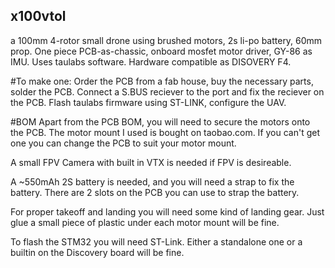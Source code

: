 ## x100vtol
a 100mm 4-rotor small drone using brushed motors, 2s li-po battery, 60mm prop.
One piece PCB-as-chassic, onboard mosfet motor driver, GY-86 as IMU.
Uses taulabs software. Hardware compatible as DISOVERY F4.

#To make one:
Order the PCB from a fab house, buy the necessary parts, solder the PCB.
Connect a S.BUS reciever to the port and fix the reciever on the PCB.
Flash taulabs firmware using ST-LINK, configure the UAV.

#BOM
Apart from the PCB BOM, you will need to secure the motors onto the PCB.
The motor mount I used is bought on taobao.com. If you can't get one you can change the PCB to suit your motor mount.

A small FPV Camera with built in VTX is needed if FPV is desireable.

A ~550mAh 2S battery is needed, and you will need a strap to fix the battery.
There are 2 slots on the PCB you can use to strap the battery.

For proper takeoff and landing you will need some kind of landing gear.
Just glue a small piece of plastic under each motor mount will be fine.

To flash the STM32 you will need ST-Link. Either a standalone one or a builtin on the Discovery board will be fine.
